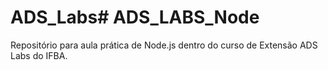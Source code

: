 # ADS_Labs# ADS_LABS_Node

Repositório para aula prática de Node.js dentro do curso de Extensão ADS Labs do IFBA.


